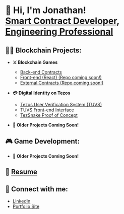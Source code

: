 <h1>👋 Hi, I'm Jonathan!<br/><a href="https://github.com/Jonathan-B-Peters">Smart Contract Developer</a>, <a href="https://www.linkedin.com/in/jonathan-b-peters/">Engineering Professional</a>

<h2>👨‍💻 Blockchain Projects:</h2>

- <b>⚔ Blockchain Games</b>
  - [Back-end Contracts](https://github.com/Jonathan-B-Peters/blockchain_games)
  - [Front-end (React) (Repo coming soon!)]()
  - [External Contracts (Repo coming soon!)]()

- <b>💳 Digital Identity on Tezos</b>
  - [Tezos User Verification System (TUVS)](https://github.com/Jonathan-B-Peters/Tezos-User-Verification-System)
  - [TUVS Front-end Interface](https://github.com/Jonathan-B-Peters/tuvs-dapp)
  - [TezSnake Proof of Concept](https://github.com/Ethan-Peters/Tezos_Snake)

- <b>🙂 Older Projects Coming Soon!</b>

<h2>🎮 Game Development:</h2>

- <b>🙂 Older Projects Coming Soon!</b>

<h2>📃 <a href="./JonathanPetersResume.pdf">Resume</a></h2>

<h2>🤳 Connect with me:</h2>

  - [LinkedIn](https://www.linkedin.com/in/jonathan-b-peters)
  - [Portfolio Site](https://www.jonathanbpeters.com)
